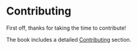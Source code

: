# Contributing

First off, thanks for taking the time to contribute!

The book includes a detailed [Contributing] section.

[Contributing]: https://john-cd.com/rust_howto/contributing
